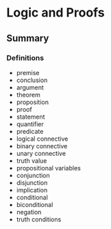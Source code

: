 # Logic and Proofs

## Summary

### Definitions

* premise
* conclusion
* argument
* theorem
* proposition
* proof
* statement
* quantifier
* predicate
* logical connective
* binary connective
* unary connective
* truth value
* propositional variables
* conjunction
* disjunction
* implication
* conditional
* biconditional
* negation
* truth conditions
